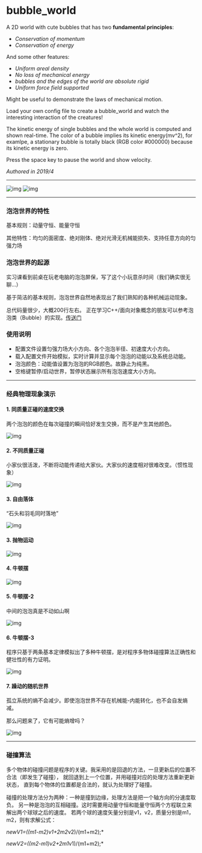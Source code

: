 # bubble_world
A 2D world with cute bubbles that has two **fundamental principles**:

- *Conservation of momentum*
- *Conservation of energy*

And some other features:
- *Uniform areal density*
- *No loss of mechanical energy*
- *bubbles and the edges of the world are absolute rigid*
- *Uniform force field supported*

Might be useful to demonstrate the laws of mechanical motion.

Load your own config file to create a bubble_world and watch the interesting interaction of the creatures!

The kinetic energy of single bubbles and the whole world is computed and shown real-time. The color of a bubble implies its kinetic energy(mv^2), for examlpe, a stationary bubble is totally black (RGB color #000000) because its kinetic energy is zero. 

Press the space key to pause the world and show velocity.

*Authored in 2019/4*

***
![img](https://github.com/lichengchen/bubble_world/blob/main/gifs/6-1.gif) 
![img](https://github.com/lichengchen/bubble_world/blob/main/gifs/6-8.gif) 
***

### 泡泡世界的特性
基本规则：动量守恒、能量守恒

其他特性：均匀的面密度、绝对刚体、绝对光滑无机械能损失、支持任意方向的匀强力场

### 泡泡世界的起源
实习课看到前桌在玩老电脑的泡泡屏保，写了这个小玩意杀时间（我们确实很无聊...）

基于简洁的基本规则，泡泡世界自然地表现出了我们熟知的各种机械运动现象。

总代码量很少，大概200行左右。 正在学习C++/面向对象概念的朋友可以参考泡泡类（Bubble）的实现。[传送门](https://github.com/lichengchen/bubble_world/blob/main/bubble.h)

### 使用说明
- 配置文件设置匀强力场大小方向、各个泡泡半径、初速度大小方向。
- 载入配置文件开始模拟，实时计算并显示每个泡泡的动能以及系统总动能。
- 泡泡颜色：动能值设置为泡泡的RGB颜色。故静止为纯黑。
- 空格键暂停/启动世界，暂停状态展示所有泡泡速度大小方向。

***

### 经典物理现象演示
#### 1. 同质量正碰的速度交换
两个泡泡的颜色在每次碰撞的瞬间恰好发生交换，而不是产生其他颜色。

![img](https://github.com/lichengchen/bubble_world/blob/main/gifs/6-2.gif) 

#### 2. 不同质量正碰
小家伙很活泼，不断将动能传递给大家伙。大家伙的速度相对很难改变。（惯性现象）

![img](https://github.com/lichengchen/bubble_world/blob/main/gifs/6-3.gif) 

#### 3. 自由落体
“石头和羽毛同时落地”

![img](https://github.com/lichengchen/bubble_world/blob/main/gifs/6-4.gif) 

#### 3. 抛物运动
![img](https://github.com/lichengchen/bubble_world/blob/main/gifs/6-5.gif) 

#### 4. 牛顿摆
![img](https://github.com/lichengchen/bubble_world/blob/main/gifs/6-6.gif) 

#### 5. 牛顿摆-2
中间的泡泡真是不动如山啊

![img](https://github.com/lichengchen/bubble_world/blob/main/gifs/6-7.gif) 

#### 6. 牛顿摆-3
程序只基于两条基本定律模拟出了多种牛顿摆，是对程序多物体碰撞算法正确性和健壮性的有力证明。

![img](https://github.com/lichengchen/bubble_world/blob/main/gifs/6-8.gif) 

#### 7. 躁动的随机世界
孤立系统的熵不会减少。即使泡泡世界不存在机械能-内能转化，也不会自发熵减。

那么问题来了，它有可能熵增吗？

![img](https://github.com/lichengchen/bubble_world/blob/main/gifs/6-1.gif) 

***

### 碰撞算法

多个物体的碰撞问题是程序的关键。我采用的是回退的方法，一旦更新后的位置不合法（即发生了碰撞）， 就回退到上一个位置，并用碰撞对应的处理方法重新更新状态， 直到每个物体的位置都是合法的，就认为处理好了碰撞。

碰撞的处理方法分为两种：一种是撞到边缘，处理方法是把一个轴方向的分速度取负。 另一种是泡泡的互相碰撞。这时需要用动量守恒和能量守恒两个方程联立来解出两个球球之后的速度。 若两个球的速度矢量分别是v1，v2，质量分别是m1，m2，则有求解公式：

*newV1=((m1-m2)*v1+2*m2*v2)/(m1+m2);*

*newV2=((m2-m1)*v2+2*m1*v1)/(m1+m2);*

